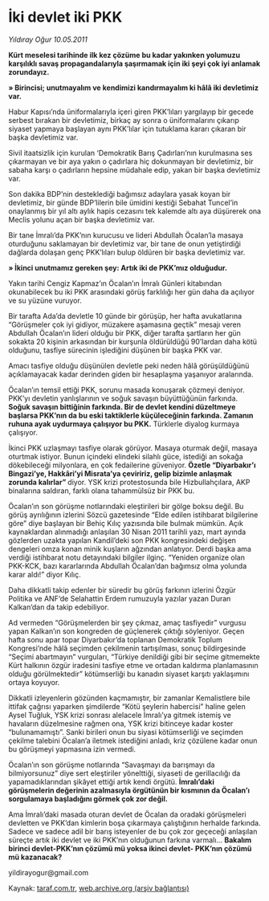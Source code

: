 # İki devlet iki PKK

*Yıldıray Oğur 10.05.2011*

<div class="yazi"><p><strong>Kürt meselesi tarihinde ilk kez çözüme bu kadar yakınken yolumuzu karşılıklı savaş propagandalarıyla şaşırmamak için iki şeyi çok iyi anlamak zorundayız.</strong></p>
<p><strong>» Birincisi; unutmayalım ve kendimizi kandırmayalım ki hâlâ iki devletimiz var.</strong></p>
<p>Habur Kapısı’nda üniformalarıyla içeri giren PKK’lıları yargılayıp bir gecede serbest bırakan bir devletimiz, birkaç ay sonra o üniformalarını çıkarıp siyaset yapmaya başlayan aynı PKK’lılar için tutuklama kararı çıkaran bir başka devletimiz var.</p>
<p>Sivil itaatsizlik için kurulan ‘Demokratik Barış Çadırları’nın kurulmasına ses çıkarmayan ve bir aya yakın o çadırlara hiç dokunmayan bir devletimiz, bir sabaha karşı o çadırların hepsine müdahale edip, yakan bir başka devletimiz var.</p>
<p>Son dakika BDP’nin desteklediği bağımsız adaylara yasak koyan bir devletimiz, bir günde BDP’lilerin bile ümidini kestiği Sebahat Tuncel’in onaylanmış bir yıl altı aylık hapis cezasını tek kalemde altı aya düşürerek ona Meclis yolunu açan bir başka devletimiz var.</p>
<p>Bir tane İmralı’da PKK’nın kurucusu ve lideri Abdullah Öcalan’la masaya oturduğunu saklamayan bir devletimiz var, bir tane de onun yetiştirdiği dağlarda dolaşan genç PKK’lıları bulup öldüren bir başka devletimiz var.</p>
<p><strong>» İkinci unutmamız gereken şey: Artık iki de PKK’mız olduğudur.</strong></p>
<p>Yakın tarihi Cengiz Kapmaz’ın Öcalan’ın İmralı Günleri kitabından okunabilecek bu iki PKK arasındaki görüş farklılığı her gün daha da açılıyor ve su yüzüne vuruyor.</p>
<p>Bir tarafta Ada’da devletle 10 günde bir görüşüp, her hafta avukatlarına “Görüşmeler çok iyi gidiyor, müzakere aşamasına geçtik” mesajı veren Abdullah Öcalan’ın lideri olduğu bir PKK, diğer tarafta şartların her gün sokakta 20 kişinin arkasından bir kurşunla öldürüldüğü 90’lardan daha kötü olduğunu, tasfiye sürecinin işlediğini düşünen bir başka PKK var.</p>
<p>Amacı tasfiye olduğu düşünülen devletle peki neden hâlâ görüşüldüğünü açıklamayacak kadar derinden giden bir hesaplaşma yaşanıyor aralarında.</p>
<p>Öcalan’ın temsil ettiği PKK, sorunu masada konuşarak çözmeyi deniyor. PKK’yı devletin yanlışlarının ve soğuk savaşın büyüttüğünün farkında. <strong>Soğuk savaşın bittiğinin farkında. Bir de devlet kendini düzeltmeye başlarsa PKK’nın da bu eski taktiklerle küçüleceğinin farkında. Zamanın ruhuna ayak uydurmaya çalışıyor bu PKK.</strong> Türklerle diyalog kurmaya çalışıyor.</p>
<p>İkinci PKK uzlaşmayı tasfiye olarak görüyor. Masaya oturmak değil, masaya oturtmak istiyor. Bunun içindeki elindeki silahlı güce, istediği an sokağa dökebileceği milyonlara, en çok fedailerine güveniyor. <strong>Özetle “Diyarbakır’ı Bingazi’ye, Hakkâri’yi Misrata’ya çeviririz, gelip bizimle anlaşmak zorunda kalırlar” </strong>diyor. YSK krizi protestosunda bile Hizbullahçılara, AKP binalarına saldıran, farklı olana tahammülsüz bir PKK bu.</p>
<p>Öcalan’ın son görüşme notlarındaki eleştirileri bir gölge boksu değil. Bu görüş ayrılığının izlerini Sözcü gazetesinde “Elde edilen istihbarat bilgilerine göre” diye başlayan bir Behiç Kılıç yazısında bile bulmak mümkün. Açık kaynaklardan alınmadığı anlaşılan 30 Nisan 2011 tarihli yazı, mart ayında gözlerden uzakta yapılan Kandil’deki son PKK kongresindeki değişen dengeleri omza konan minik kuşların ağzından anlatıyor. Derdi başka ama verdiği istihbarat notu detayındaki bilgiler ilginç. “Yeniden organize olan PKK-KCK, bazı kararlarında Abdullah Öcalan’dan bağımsız olma yolunda karar aldı!” diyor Kılıç.</p>
<p>Daha dikkatli takip edenler bir süredir bu görüş farkının izlerini Özgür Politika ve ANF‘de Selahattin Erdem rumuzuyla yazılar yazan Duran Kalkan’dan da takip edebiliyor.</p>
<p>Ad vermeden “Görüşmelerden bir şey çıkmaz, amaç tasfiyedir” vurgusu yapan Kalkan’ın son kongreden de güçlenerek çıktığı söyleniyor. Geçen hafta sonu apar topar Diyarbakır’da toplanan Demokratik Toplum Kongresi’nde hâlâ seçimden çekilmenin tartışılması, sonuç bildirgesinde “Seçimi abartmayın” vurguları, “Türkiye denildiği gibi bir seçime gitmemekte Kürt halkının özgür iradesini tasfiye etme ve ortadan kaldırma planlamasının olduğu görülmektedir” kötümserliği bu kanadın siyaset karşıtı yaklaşımını ortaya koyuyor.</p>
<p>Dikkatli izleyenlerin gözünden kaçmamıştır, bir zamanlar Kemalistlere bile ittifak çağrısı yaparken şimdilerde “Kötü şeylerin habercisi” haline gelen Aysel Tuğluk, YSK krizi sonrası alelacele İmralı’ya gitmek istemiş ve havaların düzelmesine rağmen ona, YSK krizi bitinceye kadar koster “bulunamamıştı”. Sanki birileri onun bu siyasi kötümserliği ve seçimden çekilme talebini Öcalan’a iletmek istediğini anladı, kriz çözülene kadar onun bu görüşmeyi yapmasına izin vermedi.</p>
<p>Öcalan’ın son görüşme notlarında “Savaşmayı da barışmayı da bilmiyorsunuz” diye sert eleştiriler yönelttiği, siyaseti de gerillacılığı da yapamadıklarından şikâyet ettiği artık kendi örgütü. <strong>İmralı’daki görüşmelerin değerinin azalmasıyla örgütünün bir kısmının da Öcalan’ı sorgulamaya başladığını görmek çok zor değil.</strong></p>
<p>Ama İmralı’daki masada oturan devlet de Öcalan da oradaki görüşmeleri devletten ve PKK’dan kimlerin boşa çıkarmaya çalıştığının herhalde farkında. Sadece ve sadece adil bir barış isteyenler de bu çok zor geçeceği anlaşılan süreçte artık iki devlet ve iki PKK’nın olduğunun farkına varmalı... <strong>Bakalım birinci devlet-PKK’nın çözümü mü yoksa ikinci devlet- PKK’nın çözümü mü kazanacak?</strong></p>
<p>yildirayogur@gmail.com</p>
</div>

Kaynak: [taraf.com.tr](http://www.taraf.com.tr/yildiray-ogur/makale-iki-devlet-iki-pkk.htm), [web.archive.org (arşiv bağlantısı)](http://web.archive.org/web/20130709181036/http://www.taraf.com.tr/yildiray-ogur/makale-iki-devlet-iki-pkk.htm)
